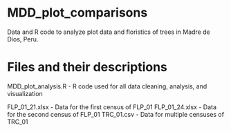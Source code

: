 # MDD_plot_comparisons
Data and R code to analyze plot data and floristics of trees in Madre de Dios, Peru.

# Files and their descriptions

MDD_plot_analysis.R - R code used for all data cleaning, analysis, and visualization

FLP_01_21.xlsx - Data for the first census of FLP_01
FLP_01_24.xlsx - Data for the second census of FLP_01
TRC_01.csv - Data for multiple censuses of TRC_01
